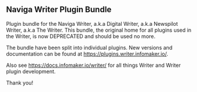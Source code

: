 ## Naviga Writer Plugin Bundle
Plugin bundle for the Naviga Writer, a.k.a Digital Writer, a.k.a Newspilot Writer, a.k.a The Writer. This bundle, the original home for all plugins used in the Writer, is now DEPRECATED and should be used no more.

The bundle have been split into individual plugins. New versions and documentation can be found at https://plugins.writer.infomaker.io/.

Also see https://docs.infomaker.io/writer/ for all things Writer and Writer plugin development.

Thank you!
